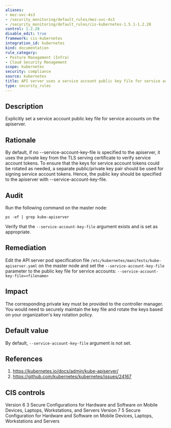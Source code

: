 ```yaml
---
aliases:
- mez-uvc-4s3
- /security_monitoring/default_rules/mez-uvc-4s3
- /security_monitoring/default_rules/cis-kubernetes-1.5.1-1.2.28
control: 1.2.28
disable_edit: true
framework: cis-kubernetes
integration_id: kubernetes
kind: documentation
rule_category:
- Posture Management (Infra)
- Cloud Security Management
scope: kubernetes
security: compliance
source: kubernetes
title: API server uses a service account public key file for service accounts
type: security_rules
---
```


## Description

Explicitly set a service account public key file for service accounts on the apiserver.

## Rationale

By default, if no --service-account-key-file is specified to the apiserver, it uses the private key from the TLS serving certificate to verify service account tokens. To ensure that the keys for service account tokens could be rotated as needed, a separate public/private key pair should be used for signing service account tokens. Hence, the public key should be specified to the apiserver with --service-account-key-file.

## Audit

Run the following command on the master node: 
```
ps -ef | grep kube-apiserver
```
Verify that the `--service-account-key-file` argument exists and is set as appropriate.

## Remediation

Edit the API server pod specification file `/etc/kubernetes/manifests/kube-apiserver.yaml` on the master node and set the `--service-account-key-file` parameter to the public key file for service accounts: `--service-account-key-file=<filename>`

## Impact

The corresponding private key must be provided to the controller manager. You would need to securely maintain the key file and rotate the keys based on your organization's key rotation policy.

## Default value

By default, `--service-account-key-file` argument is not set.

## References

1. https://kubernetes.io/docs/admin/kube-apiserver/ 
2. https://github.com/kubernetes/kubernetes/issues/24167

## CIS controls

Version 6 3 Secure Configurations for Hardware and Software on Mobile Devices, Laptops, Workstations, and Servers 
Version 7 5 Secure Configuration for Hardware and Software on Mobile Devices, Laptops, Workstations and Servers
